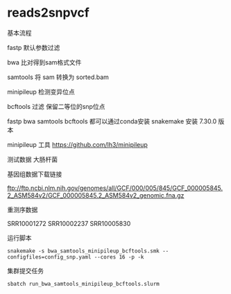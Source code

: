 # reads2snpvcf

基本流程

fastp 默认参数过滤

bwa 比对得到sam格式文件

samtools 将 sam  转换为 sorted.bam

minipileup 检测变异位点 

bcftools 过滤 保留二等位的snp位点

fastp bwa samtools bcftools 都可以通过conda安装
snakemake 安装 7.30.0 版本

minipileup 工具 https://github.com/lh3/minipileup

测试数据 大肠杆菌

基因组数据下载链接

ftp://ftp.ncbi.nlm.nih.gov/genomes/all/GCF/000/005/845/GCF_000005845.2_ASM584v2/GCF_000005845.2_ASM584v2_genomic.fna.gz 

重测序数据

SRR10001272 SRR10002237 SRR10005830

运行脚本

```
snakemake -s bwa_samtools_minipileup_bcftools.smk --configfiles=config_snp.yaml --cores 16 -p -k
```

集群提交任务

```
sbatch run_bwa_samtools_minipileup_bcftools.slurm
```
